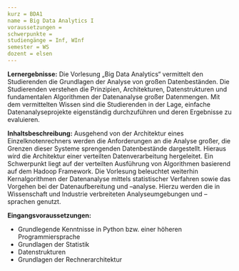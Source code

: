 ```yaml
---
kurz = BDA1  
name = Big Data Analytics I  
voraussetzungen =  
schwerpunkte =  
studiengänge = Inf, WInf  
semester = WS  
dozent = elsen  
---
```

**Lernergebnisse:**
Die Vorlesung „Big Data Analytics“ vermittelt den Studierenden die
Grundlagen der Analyse von großen Datenbeständen. Die Studierenden
verstehen die Prinzipien, Architekturen, Datenstrukturen und fundamentalen
Algorithmen der Datenanalyse großer Datenmengen. Mit dem vermittelten
Wissen sind die Studierenden in der Lage, einfache Datenanalyseprojekte
eigenständig durchzuführen und deren Ergebnisse zu evaluieren.

**Inhaltsbeschreibung:**
Ausgehend von der Architektur eines Einzelknotenrechners werden die
Anforderungen an die Analyse großer, die Grenzen dieser Systeme
sprengenden Datenbestände dargestellt. Hieraus wird die Architektur einer
verteilten Datenverarbeitung hergeleitet. Ein Schwerpunkt liegt auf der
verteilten Ausführung von Algorithmen basierend auf dem Hadoop
Framework. Die Vorlesung beleuchtet weiterhin Kernalgorithmen der
Datenanalyse mittels statistischer Verfahren sowie das Vorgehen bei der
Datenaufbereitung und –analyse. Hierzu werden die in Wissenschaft und
Industrie verbreiteten Analyseumgebungen und –sprachen genutzt.

**Eingangsvoraussetzungen:**
* Grundlegende Kenntnisse in Python bzw. einer höheren Programmiersprache
* Grundlagen der Statistik
* Datenstrukturen
* Grundlagen der Rechnerarchitektur
